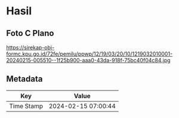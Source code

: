 # Hasil

## Foto C Plano

https://sirekap-obj-formc.kpu.go.id/72fe/pemilu/ppwp/12/19/03/20/10/1219032010001-20240215-005510--1f25b900-aaa0-43da-918f-75bc40f04c84.jpg


## Metadata

| Key        | Value               |
| ---------- | ------------------- |
| Time Stamp | 2024-02-15 07:00:44 |



